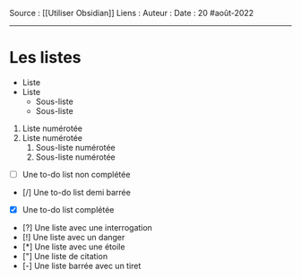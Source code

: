 Source : [[Utiliser Obsidian]]
Liens :
Auteur :
Date : 20 #août-2022
***

# Les listes
- Liste
- Liste
	- Sous-liste
	- Sous-liste
1. Liste numérotée
2. Liste numérotée
	1. Sous-liste numérotée
	2. Sous-liste numérotée
- [ ] Une to-do list non complétée
- [/] Une to-do list demi barrée
- [x] Une to-do list complétée
- [?] Une liste avec une interrogation
- [!] Une liste avec un danger
- [*] Une liste avec une étoile
- ["] Une liste de citation
- [-] Une liste barrée avec un tiret